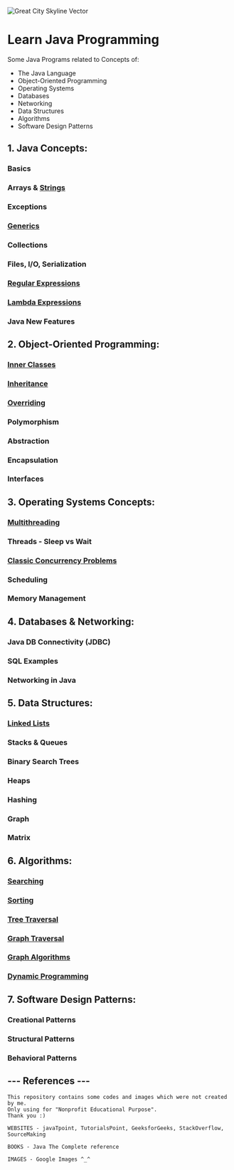 ![Great City Skyline Vector](https://user-images.githubusercontent.com/2780145/33828904-f4f9db84-de93-11e7-87bb-82fe8734ebc2.png)

# Learn Java Programming

Some Java Programs related to Concepts of:
- The Java Language
- Object-Oriented Programming
- Operating Systems
- Databases
- Networking
- Data Structures
- Algorithms
- Software Design Patterns

## 1. Java Concepts:

### Basics

### Arrays & [Strings](Java-Concepts/strings)

### Exceptions

### [Generics](Java-Concepts/generics)

### Collections

### Files, I/O, Serialization

### [Regular Expressions](Java-Concepts/regex)

### [Lambda Expressions](Java-Concepts/lambda)

### Java New Features

## 2. Object-Oriented Programming:

### [Inner Classes](Object-Oriented-Programming/inner_class)

### [Inheritance](Object-Oriented-Programming/inheritance)

### [Overriding](Object-Oriented-Programming/overriding)

### Polymorphism

### Abstraction

### Encapsulation

### Interfaces

## 3. Operating Systems Concepts:

### [Multithreading](Concurrency/multithreading)

### Threads - Sleep vs Wait

### [Classic Concurrency Problems](Concurrency/classic_problems)

### Scheduling

### Memory Management

## 4. Databases & Networking:

### Java DB Connectivity (JDBC)

### SQL Examples

### Networking in Java

## 5. Data Structures:

### [Linked Lists](Data-Structures/linked_lists)

### Stacks & Queues

### Binary Search Trees

### Heaps

### Hashing

### Graph

### Matrix

## 6. Algorithms:

### [Searching](Algorithms/searching)

### [Sorting](Algorithms/sorting)

### [Tree Traversal](Algorithms/tree_traversal)

### [Graph Traversal](Algorithms/graph_traversal)

### [Graph Algorithms](Algorithms/graph_classic_algos)

### [Dynamic Programming](Algorithms/dynamic_programming)

## 7. Software Design Patterns:

### Creational Patterns

### Structural Patterns

### Behavioral Patterns

--- References ---
------------------

    This repository contains some codes and images which were not created by me.
    Only using for "Nonprofit Educational Purpose".
    Thank you :)
    
    WEBSITES - javaTpoint, TutorialsPoint, GeeksforGeeks, StackOverflow, SourceMaking

    BOOKS - Java The Complete reference
    
    IMAGES - Google Images ^_^

